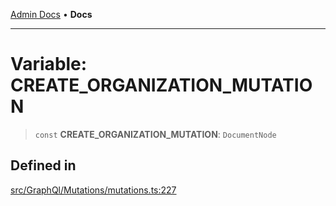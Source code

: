 [Admin Docs](/) • **Docs**

***

# Variable: CREATE\_ORGANIZATION\_MUTATION

> `const` **CREATE\_ORGANIZATION\_MUTATION**: `DocumentNode`

## Defined in

[src/GraphQl/Mutations/mutations.ts:227](https://github.com/PalisadoesFoundation/talawa-admin/blob/main/src/GraphQl/Mutations/mutations.ts#L227)
